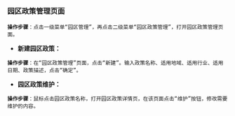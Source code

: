 ### 园区政策管理页面

**`操作步骤`**`：点击一级菜单“园区管理”，再点击二级菜单“园区政策管理”，打开园区政策管理页面。`

* **新建园区政策：**

**`操作步骤`**`：在“园区政策管理”页面，点击“新建”。输入政策名称、适用地域、适用行业、适用日期、政策描述，点击“确定”。`

* **园区政策维护：**

**`操作步骤`**`：鼠标点击园区政策名称，打开园区政策详情页，在该页面点击“维护”按钮，修改需要维护的内容。`



